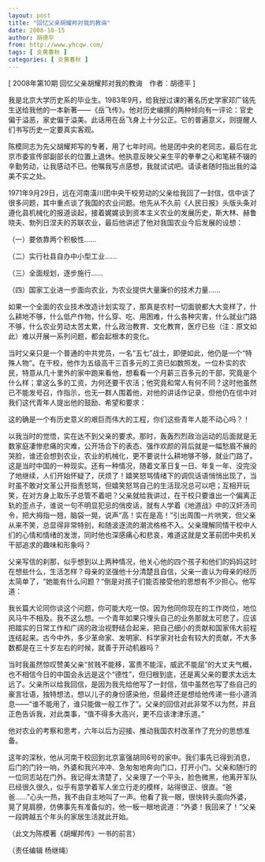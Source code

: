 ```yaml
---
layout: post
title: "回忆父亲胡耀邦对我的教诲"
date: 2008-10-15
author: 胡德平
from: http://www.yhcqw.com/
tags: [ 炎黄春秋 ]
categories: [ 炎黄春秋 ]
---
```



[ 2008年第10期 回忆父亲胡耀邦对我的教诲　作者：胡德平 ]


我是北京大学历史系的毕业生。1983年9月，给我授过课的著名历史学家邓广铭先生送给我他的一本新著——《岳飞传》。他对历史编撰的两种倾向有一评论：官史偏于溢恶，家史偏于溢美。此话用在岳飞身上十分公正。它的普遍意义，则提醒人们书写历史一定要真实客观。


陈模同志为先父胡耀邦写的专著，用了七年时间。他是团中央的老同志，最后在北京市委宣传部副部长的位置上退休。他执意反映父亲生平的拳拳之心和笔耕不辍的辛勤劳动，让我感动不已。他嘱我写点感想，我就试试吧。请读者随时指出我的溢美不实之处。


1971年9月29日，远在河南潢川团中央干校劳动的父亲给我回了一封信，信中谈了很多问题，其中重点谈了我国的农业问题。他先从不久前《人民日报》头版头条对遵化县机械化的报道谈起，接着娓娓谈到资本主义农业的发展历史，斯大林、赫鲁晓夫、勃列日涅夫的苏联农业，最后他讲述了他对我国农业今后发展的设想：

（一）要依靠两个积极性……

（二）实行社县自办中小型工业……

（三）全面规划，逐步施行……

（四）国家工业进一步面向农业，为农业提供大量廉价的技术力量……


如果一个全面的农业技术改造计划实现了，那真是农村一切面貌都大大变样了，什么耕地不够，什么低产作物，什么穿、吃、用困难，什么各种灾害，什么就业门路不够，什么农业劳动太苦太累，什么政治教育、文化教育，医疗已些（注：原文如此）难以开展一系列问题，都会起根本的变化。


当时父亲只是一个普通的中共党员，一名“五七”战士，即便如此，他仍是一个“特殊人物”。在干校，他作为五级高干三百多元的工资已如数照发。一位朴实的农民，特意从几十里外的家中跑来看他，想看看一个月薪三百多元的干部，究竟是个什么样；拿这么多的工资，为何还要干农活；他究竟和常人有何不同？这时他虽然已不能发号召，作指示，也无一群人围着他，对他的讲话作记录，但他仍在信中对我们这代青年人提出他的鼓励、希望和要求：

这的确是一个有历史意义的艰巨而伟大的工程，你们这些青年人能不动心吗？！


以我当时的觉悟，实在达不到父亲的要求。那时，轰轰烈烈政治运动的后面就是无数家庭凄惨悲痛的灾难，公开场合下的表态、强作欢颜的背后就是一幅愁眉不展的哭脸，谁还会想到农业，农业的机械化，更不要说什么耕地够不够，就业门路了。这是当时中国的一种现实。还有一种情况，随着文革日复一日、年复一年、没完没了地继续，人们开始怀疑了，厌烦了！嬉笑怒骂情绪下的调侃话语悄悄出现了，当时虽不敢对文革公开指责怒骂，但嬉笑怒骂自己的生活现况总可以吧；互相开玩笑，在对方身上取乐子总管不着吧？父亲就给我讲过，在干校只要谁出一个偏离正轨的歪点子，谁说一句不明显犯忌的俏皮话，就有人学着《地道战》中的汉奸汤司令，把大拇指一翘，脑袋一晃，说声“高！实在是高！”引出周围一片哄笑，但父亲从来不笑，总显得非常特别，和随波逐流的潮流格格不入。父亲理解同情干校中人们的心情和情绪的发泄，同时他也深感痛心和悲哀，难道这就是文革前团中央机关干部追求的趣味和形象吗？


父亲写信的刹那，似乎想到以上两种情况，他关心他的四个孩子和他们的妈妈这时在想些什么，生活怎样？母亲的坚强他十分清楚且自信，父亲一直认为母亲的经历太简单了，“她能有什么问题？”倒是对孩子们能否接受他的思想有不少担心。他写道：


我长篇大论同你谈这个问题，你可能大吃一惊。因为他同你现在的工作岗位，地位风马牛不相及。我不这么想。一个青年如果只埋头自己的业务那就太可悲了。应该把踏实的日常工作和广阔的政治视野结合起来，把自己细小的贡献和国家伟大前程连结起来。古今中外，多少革命家、发明家、科学家对社会有较大的贡献，不大多数都是在三十岁左右的时候，就善于开动机器吗？


当时我虽然惊叹赞美父亲“贫贱不能移，富贵不能淫，威武不能屈”的大丈夫气概，也不相信今日的中国会永远是这个“德性”，但归根到底，还是离父亲的要求太远太远了。父亲所以给我回信，是因为我先给他写了一封信，信中虽然也写了些自己的豪言壮语，独特想法，想以儿子的身份感染他，但最终还是想给他传递一些小道消息——“谁不能用了，谁只能做一般工作了”。父亲的回信对此非常不以为然，并且正色告诉我，对此类事，“值不得多大高兴，更不应该津津乐道。”

他对农业的考察和思考，六年以后为迎接、推动我国农村改革作了充分的思想准备。


这年的深秋，他从河南干校回到北京富强胡同6号的家中。我们事先已得到消息，后门的门铃一响，外婆和我兴冲冲、急匆匆地奔向门口，打开小门。父亲和随行的一位同志站在门外。我记得太清楚了，父亲理了一个平头，脸色微黑，他离开军队已经很久很久，似乎有意学着军人坐立行走的模样，站得很正、很直。“爸爸……”心头一热，我不由自主地叫了一声。他看了我一眼，很快转头面向外婆，晃了晃肩膀，仿佛事先有准备似的，他一板一眼地说道：“外婆！我回来了！”父亲一段跨越五个年头的家居生活就此开始。

（此文为陈模著《胡耀邦传》一书的前言）

（责任编辑 杨继绳）


